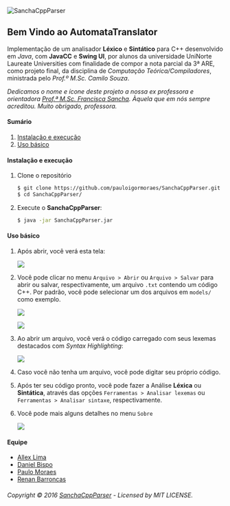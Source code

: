 ![SanchaCppParser](https://github.com/pauloigormoraes/SanchaCppParser/blob/master/img/icon.png?raw=true)
## Bem Vindo ao AutomataTranslator
Implementação de um analisador **Léxico** e **Sintático** para C++ desenvolvido em *Java*, com **JavaCC** e **Swing UI**, 
por alunos da universidade UniNorte Laureate Universities com finalidade de compor a nota 
parcial da 3ª ARE, como projeto final, da disciplina de _Computação Teórica/Compiladores_, ministrada pelo _Prof.º M.Sc. Camilo Souza_.


_Dedicamos o nome e ícone deste projeto a nossa ex professora e orientadora [Prof.ª M.Sc. Francisca Sancha](http://buscatextual.cnpq.br/buscatextual/visualizacv.do?id=K4133689T3). 
Àquela que em nós sempre acreditou. Muito obrigado, professora._


#### Sumário

1. [Instalação e execução](https://github.com/pauloigormoraes/SanchaCppParser#instalação-e-execução)
2. [Uso básico](https://github.com/pauloigormoraes/SanchaCppParser#instalação-e-execução)

#### Instalação e execução

1. Clone o repositório

    ```bash
	$ git clone https://github.com/pauloigormoraes/SanchaCppParser.git
	$ cd SanchaCppParser/
    ```

2. Execute o **SanchaCppParser**:

    ```bash
	$ java -jar SanchaCppParser.jar
    ```

#### Uso básico

1. Após abrir, você verá esta tela:

    ![](https://github.com/pauloigormoraes/SanchaCppParser/blob/master/img/0.png?raw=true)
    
2. Você pode clicar no menu `Arquivo > Abrir` ou `Arquivo > Salvar` para abrir ou salvar, respectivamente, um arquivo `.txt` contendo um código C++. Por padrão, você pode selecionar um dos arquivos em `models/` como exemplo.
    
    ![](https://github.com/pauloigormoraes/SanchaCppParser/blob/master/img/1.png?raw=true)
    
    ![](https://github.com/pauloigormoraes/SanchaCppParser/blob/master/img/4.png?raw=true)
    
3. Ao abrir um arquivo, você verá o código carregado com seus lexemas destacados com _Syntax Highlighting_:

    ![](https://github.com/pauloigormoraes/SanchaCppParser/blob/master/img/2.png?raw=true)
    
4. Caso você não tenha um arquivo, você pode digitar seu próprio código.
  
5. Após ter seu código pronto, você pode fazer a Análise **Léxica** ou **Sintática**, através das opções `Ferramentas > Analisar lexemas` ou `Ferramentas > Analisar sintaxe`, respectivamente.
    
6. Você pode mais alguns detalhes no menu `Sobre`

    ![](https://github.com/pauloigormoraes/SanchaCppParser/blob/master/img/3.png?raw=true)
  

#### Equipe

* [Allex Lima](http://allexlima.com)
* [Daniel Bispo](https://github.com/danielbispov/)
* [Paulo Moraes](http://pauloigormoraes.com/)
* [Renan Barroncas](https://github.com/renanbarroncas)

###### Copyright © 2016 [SanchaCppParser](https://github.com/pauloigormoraes/SanchaCppParser)  - Licensed by MIT LICENSE.